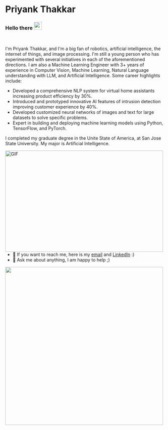 # Priyank Thakkar

### Hello there <img src="https://media.giphy.com/media/hvRJCLFzcasrR4ia7z/giphy.gif" width="25px">

<br />

I'm Priyank Thakkar, and I'm a big fan of robotics, artificial intelligence, the internet of things, and image processing. I'm still a young person who has experimented with several initiatives in each of the aforementioned directions. I am also a Machine Learning Engineer with 3+ years of experience in Computer Vision, Machine Learning, Natural Language understanding with LLM, and Artificial Intelligence. Some career highlights include:
- Developed a comprehensive NLP system for virtual home assistants increasing product efficiency by 30%.
- Introduced and prototyped innovative AI features of intrusion detection improving customer experience by 40%.
- Developed customized neural networks of images and text for large datasets to solve specific problems.
- Expert in building and deploying machine learning models using Python, TensorFlow, and PyTorch.

I completed my graduate degree in the Unite State of America, at San Jose State University. My major is Artificial Intelligence.

<img align="Left" alt="GIF" src="https://github.com/abhisheknaiidu/abhisheknaiidu/blob/master/code.gif?raw=true" width="500" height="320" />

- 💼 If you want to reach me, here is my [email](priyank.thakkar.usa@gmail.com) and [LinkedIn](https://www.linkedin.com/in/priyank-thakkar/) :)
- 💬 Ask me about anything, I am happy to help ;)

<img align="left" src="https://github-readme-stats.vercel.app/api?username=PLEX-GR00T&theme=default&show_icons=true&hide_border=false&count_private=true" width="500" />
<!--
**PLEX-GR00T/PLEX-GR00T** is a ✨ _special_ ✨ repository because its `README.md` (this file) appears on your GitHub profile.

Here are some ideas to get you started:

- 🔭 I’m currently working on ...
- 🌱 I’m currently learning ...
- 👯 I’m looking to collaborate on ...
- 🤔 I’m looking for help with ...
- 💬 Ask me about ...
- 📫 How to reach me: ...
- 😄 Pronouns: ...
- ⚡ Fun fact: ...
-->
